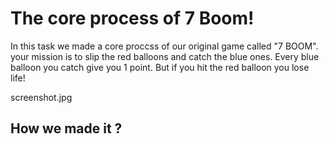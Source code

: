 # The core process of 7 Boom!
In this task we made a core proccss of our original game called "7 BOOM".
your mission is to slip the red balloons and catch the blue ones.
Every blue balloon you catch give you 1 point. But if you hit the red balloon you lose life!

screenshot.jpg

## How we made it ?
